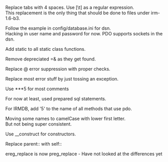 Replace tabs with 4 spaces.  Use [\t] as a regular expression.  
This replacement is the only thing that should be done to files under irm-1.6-b3.

Follow the example in config/database.ini for dsn.  
Hacking in user name and password for now.
PDO supports sockets in the dsn.

Add static to all static class functions.

Remove depreciated =& as they get found.

Replace @ error suppression with proper checks.

Replace most error stuff by just tossing an exception.

Use ***5 for most comments

For now at least, used prepared sql statements.

For IRMDB, add '5' to the name of all methods that use pdo.

Moving some names to camelCase with lower first letter.  
But not being super consistent.

Use __construct for constructors.

Replace parent:: with self::

ereg_replace is now preg_replace - Have not looked at the differences yet
